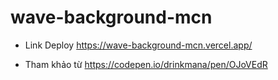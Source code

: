# wave-background-mcn
- Link Deploy
https://wave-background-mcn.vercel.app/

- Tham khảo từ 
https://codepen.io/drinkmana/pen/OJoVEdR